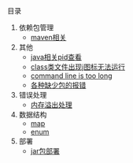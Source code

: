 目录

1.  依赖包管理
    -   [maven相关](./docs/maven相关.md)
2.  其他
    -   [java相关pid查看](./other/java相关pid查看.md)
    -   [class类文件出现j图标无法运行](./other/class类文件出现j图标无法运行.md)
    -   [command line is too long](./other/命令行太长.md)
    -   [各种缺少包的报错](./other/缺包报错.md)
3.  错误处理
    -   [内存溢出处理](./error/内存溢出处理.md)
4.  数据结构
    -   [map](./data/map.md)
    -   [enum](./data/enum.md)
5.  部署
    -   [jar包部署](./deploy/jar包部署.md)
